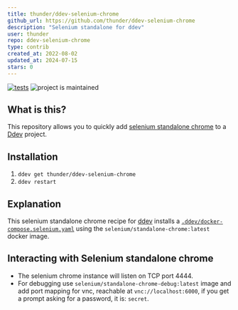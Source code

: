 ```yaml
---
title: thunder/ddev-selenium-chrome
github_url: https://github.com/thunder/ddev-selenium-chrome
description: "Selenium standalone for ddev"
user: thunder
repo: ddev-selenium-chrome
type: contrib
created_at: 2022-08-02
updated_at: 2024-07-15
stars: 0
---
```


[![tests](https://github.com/drud/ddev-redis/actions/workflows/tests.yml/badge.svg)](https://github.com/drud/ddev-redis/actions/workflows/tests.yml) ![project is maintained](https://img.shields.io/maintenance/yes/2022.svg)

## What is this?

This repository allows you to quickly add [selenium standalone chrome](https://github.com/SeleniumHQ/docker-selenium) to a [Ddev](https://ddev.readthedocs.io) project.

## Installation

1. `ddev get thunder/ddev-selenium-chrome`
2. `ddev restart`

## Explanation

This selenium standalone chrome recipe for [ddev](https://ddev.readthedocs.io) installs a [`.ddev/docker-compose.selenium.yaml`](https://github.com/thunder/ddev-selenium-chrome/blob/main/docker-compose.selenium.yaml) using the `selenium/standalone-chrome:latest` docker image.

## Interacting with Selenium standalone chrome

* The selenium chrome instance will listen on TCP port 4444.
* For debugging use `selenium/standalone-chrome-debug:latest` image and add port mapping for vnc, reachable at `vnc://localhost:6000`, if you get a prompt asking for a password, it is: `secret`.
